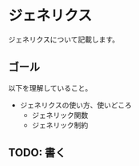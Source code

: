 # ジェネリクス

ジェネリクスについて記載します。

## ゴール

以下を理解していること。

* ジェネリクスの使い方、使いどころ
  * ジェネリック関数
  * ジェネリック制約

## TODO: 書く
